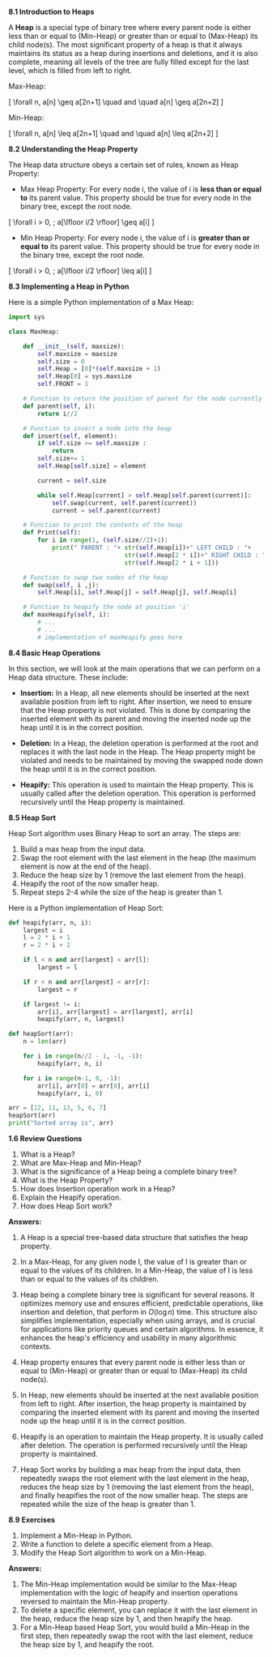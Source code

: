 
**8.1 Introduction to Heaps**

A **Heap** is a special type of binary tree where every parent node is either less than or equal to (Min-Heap) or greater than or equal to (Max-Heap) its child node(s). The most significant property of a heap is that it always maintains its status as a heap during insertions and deletions, and it is also complete, meaning all levels of the tree are fully filled except for the last level, which is filled from left to right.

Max-Heap: 

\[
\forall n, a[n] \geq a[2n+1] \quad and \quad a[n] \geq a[2n+2]
\]

Min-Heap:

\[
\forall n, a[n] \leq a[2n+1] \quad and \quad a[n] \leq a[2n+2]
\]

**8.2 Understanding the Heap Property**

The Heap data structure obeys a certain set of rules, known as Heap Property:

- Max Heap Property: For every node i, the value of i is **less than or equal to** its parent value. This property should be true for every node in the binary tree, except the root node.

\[
\forall i > 0, \; a[\lfloor i/2 \rfloor] \geq a[i]
\]

- Min Heap Property: For every node i, the value of i is **greater than or equal to** its parent value. This property should be true for every node in the binary tree, except the root node.

\[
\forall i > 0, \; a[\lfloor i/2 \rfloor] \leq a[i]
\]

**8.3 Implementing a Heap in Python**

Here is a simple Python implementation of a Max Heap:

```python
import sys

class MaxHeap:

    def __init__(self, maxsize):
        self.maxsize = maxsize
        self.size = 0
        self.Heap = [0]*(self.maxsize + 1)
        self.Heap[0] = sys.maxsize
        self.FRONT = 1

    # Function to return the position of parent for the node currently at position 'i'
    def parent(self, i):
        return i//2

    # Function to insert a node into the heap
    def insert(self, element):
        if self.size >= self.maxsize :
            return
        self.size+= 1
        self.Heap[self.size] = element

        current = self.size

        while self.Heap[current] > self.Heap[self.parent(current)]:
            self.swap(current, self.parent(current))
            current = self.parent(current)

    # Function to print the contents of the heap
    def Print(self):
        for i in range(1, (self.size//2)+1):
            print(" PARENT : "+ str(self.Heap[i])+" LEFT CHILD : "+
                                str(self.Heap[2 * i])+" RIGHT CHILD : "+
                                str(self.Heap[2 * i + 1]))

    # Function to swap two nodes of the heap
    def swap(self, i ,j):
        self.Heap[i], self.Heap[j] = self.Heap[j], self.Heap[i]

    # Function to heapify the node at position 'i'
    def maxHeapify(self, i):
        # ...
        # ...
        # implementation of maxHeapify goes here
```

**8.4 Basic Heap Operations**

In this section, we will look at the main operations that we can perform on a Heap data structure. These include:

- **Insertion:** In a Heap, all new elements should be inserted at the next available position from left to right. After insertion, we need to ensure that the Heap property is not violated. This is done by comparing the inserted element with its parent and moving the inserted node up the heap until it is in the correct position.

- **Deletion:** In a Heap, the deletion operation is performed at the root and replaces it with the last node in the Heap. The Heap property might be violated and needs to be maintained by moving the swapped node down the heap until it is in the correct position.

- **Heapify:** This operation is used to maintain the Heap property. This is usually called after the deletion operation. This operation is performed recursively until the Heap property is maintained.

**8.5 Heap Sort**

Heap Sort algorithm uses Binary Heap to sort an array. The steps are:

1. Build a max heap from the input data.
2. Swap the root element with the last element in the heap (the maximum element is now at the end of the heap).
3. Reduce the heap size by 1 (remove the last element from the heap).
4. Heapify the root of the now smaller heap.
5. Repeat steps 2-4 while the size of the heap is greater than 1.

Here is a Python implementation of Heap Sort:

```python
def heapify(arr, n, i):
    largest = i 
    l = 2 * i + 1
    r = 2 * i + 2 

    if l < n and arr[largest] < arr[l]:
        largest = l

    if r < n and arr[largest] < arr[r]:
        largest = r

    if largest != i:
        arr[i], arr[largest] = arr[largest], arr[i] 
        heapify(arr, n, largest)

def heapSort(arr):
    n = len(arr)

    for i in range(n//2 - 1, -1, -1):
        heapify(arr, n, i)

    for i in range(n-1, 0, -1):
        arr[i], arr[0] = arr[0], arr[i]
        heapify(arr, i, 0)

arr = [12, 11, 13, 5, 6, 7]
heapSort(arr)
print("Sorted array is", arr)
```


**1.6 Review Questions**

1. What is a Heap? 
2. What are Max-Heap and Min-Heap? 
3. What is the significance of a Heap being a complete binary tree? 
4. What is the Heap Property?
5. How does Insertion operation work in a Heap?
6. Explain the Heapify operation.
7. How does Heap Sort work?

**Answers:**

1. A Heap is a special tree-based data structure that satisfies the heap property.
2. In a Max-Heap, for any given node I, the value of I is greater than or equal to the values of its children. In a Min-Heap, the value of I is less than or equal to the values of its children.
3. Heap being a complete binary tree is significant for several reasons. It optimizes memory use and ensures efficient, predictable operations, like insertion and deletion, that perform in $O(\log n)$ time. This structure also simplifies implementation, especially when using arrays, and is crucial for applications like priority queues and certain algorithms. In essence, it enhances the heap's efficiency and usability in many algorithmic contexts.

4. Heap property ensures that every parent node is either less than or equal to (Min-Heap) or greater than or equal to (Max-Heap) its child node(s).
5. In Heap, new elements should be inserted at the next available position from left to right. After insertion, the heap property is maintained by comparing the inserted element with its parent and moving the inserted node up the heap until it is in the correct position.
6. Heapify is an operation to maintain the Heap property. It is usually called after deletion. The operation is performed recursively until the Heap property is maintained.
7. Heap Sort works by building a max heap from the input data, then repeatedly swaps the root element with the last element in the heap, reduces the heap size by 1 (removing the last element from the heap), and finally heapifies the root of the now smaller heap. The steps are repeated while the size of the heap is greater than 1.




**8.9 Exercises**

1. Implement a Min-Heap in Python.
2. Write a function to delete a specific element from a Heap.
3. Modify the Heap Sort algorithm to work on a Min-Heap.

**Answers:**

1. The Min-Heap implementation would be similar to the Max-Heap implementation with the logic of heapify and insertion operations reversed to maintain the Min-Heap property.
2. To delete a specific element, you can replace it with the last element in the heap, reduce the heap size by 1, and then heapify the heap.
3. For a Min-Heap based Heap Sort, you would build a Min-Heap in the first step, then repeatedly swap the root with the last element, reduce the heap size by 1, and heapify the root.

